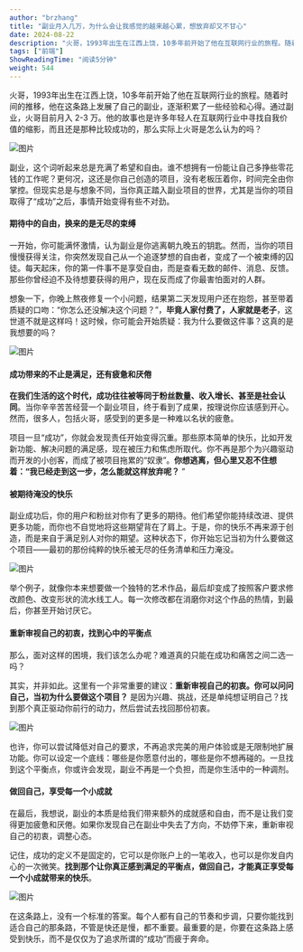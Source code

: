 ```yaml
---
author: "brzhang"
title: "副业月入几万，为什么会让我感觉的越来越心累，想放弃却又不甘心"
date: 2024-08-22
description: "火哥，1993年出生在江西上饶，10多年前开始了他在互联网行业的旅程。随着时间的推移，他在这条路上发展了自己的副业，逐渐积累了一些经验和心得。通过副业，火哥目前月入2-3万。他的故事也是许多年轻人"
tags: ["前端"]
ShowReadingTime: "阅读5分钟"
weight: 544
---
```

火哥，1993年出生在江西上饶，10多年前开始了他在互联网行业的旅程。随着时间的推移，他在这条路上发展了自己的副业，逐渐积累了一些经验和心得。通过副业，火哥目前月入 2-3 万。他的故事也是许多年轻人在互联网行业中寻找自我价值的缩影，而且还是那种比较成功的，那么实际上火哥是怎么认为的吗？

![图片](https://p3-xtjj-sign.byteimg.com/tos-cn-i-73owjymdk6/f021c4fcf14149bbb569d2b8306868d7~tplv-73owjymdk6-jj-mark-v1:0:0:0:0:5o6Y6YeR5oqA5pyv56S-5Yy6IEAgYnJ6aGFuZw==:q75.awebp?rk3s=f64ab15b&x-expires=1727935230&x-signature=EGeGs8kU83ivyyt4RCOa8mwhI4M%3D "null")

副业，这个词听起来总是充满了希望和自由。谁不想拥有一份能让自己多挣些零花钱的工作呢？更何况，这还是你自己创造的项目，没有老板压着你，时间完全由你掌控。但现实总是与想象不同，当你真正踏入副业项目的世界，尤其是当你的项目取得了“成功”之后，事情开始变得有些不对劲。

#### 期待中的自由，换来的是无尽的束缚

一开始，你可能满怀激情，认为副业是你逃离朝九晚五的钥匙。然而，当你的项目慢慢获得关注，你突然发现自己从一个追逐梦想的自由者，变成了一个被束缚的囚徒。每天起床，你的第一件事不是享受自由，而是查看无数的邮件、消息、反馈。那些你曾经迫不及待想要获得的用户，现在反而成了你最害怕面对的人群。

想象一下，你晚上熬夜修复一个小问题，结果第二天发现用户还在抱怨，甚至带着质疑的口吻：“你怎么还没解决这个问题？”，**毕竟人家付费了，人家就是老子**，这世道不就是这样吗！这时候，你可能会开始质疑：我为什么要做这件事？这真的是我想要的吗？

![图片](https://p3-xtjj-sign.byteimg.com/tos-cn-i-73owjymdk6/ec968a5dd89741c5b1739ea83feaa8de~tplv-73owjymdk6-jj-mark-v1:0:0:0:0:5o6Y6YeR5oqA5pyv56S-5Yy6IEAgYnJ6aGFuZw==:q75.awebp?rk3s=f64ab15b&x-expires=1727935230&x-signature=37YY4Tz0Lpit5WUQne2OrUoXrnM%3D "null")

#### 成功带来的不止是满足，还有疲惫和厌倦

**在我们生活的这个时代，成功往往被等同于粉丝数量、收入增长、甚至是社会认同**。当你辛辛苦苦经营一个副业项目，终于看到了成果，按理说你应该感到开心。然而，很多人，包括火哥，感受到的更多是一种难以名状的疲惫。

项目一旦“成功”，你就会发现责任开始变得沉重。那些原本简单的快乐，比如开发新功能、解决问题的满足感，现在被压力和焦虑所取代。你不再是那个为兴趣驱动而开发的小创客，而成了被项目拖累的“奴隶”。**你想逃离，但心里又忍不住想着：“我已经走到这一步，怎么能就这样放弃呢？** ”

#### 被期待淹没的快乐

副业成功后，你的用户和粉丝对你有了更多的期待。他们希望你能持续改进、提供更多功能，而你也不自觉地将这些期望背在了肩上。于是，你的快乐不再来源于创造，而是来自于满足别人对你的期望。这种状态下，你开始忘记当初为什么要做这个项目——最初的那份纯粹的快乐被无尽的任务清单和压力淹没。

![图片](https://p3-xtjj-sign.byteimg.com/tos-cn-i-73owjymdk6/19f997d5a7b64315856443f6e727aa5e~tplv-73owjymdk6-jj-mark-v1:0:0:0:0:5o6Y6YeR5oqA5pyv56S-5Yy6IEAgYnJ6aGFuZw==:q75.awebp?rk3s=f64ab15b&x-expires=1727935230&x-signature=a6RAYojdX8zT4a8MwYvvQGVeti4%3D "null")

举个例子，就像你本来想要做一个独特的艺术作品，最后却变成了按照客户要求修改颜色、改变形状的流水线工人。每一次修改都在消磨你对这个作品的热情，到最后，你甚至开始讨厌它。

#### 重新审视自己的初衷，找到心中的平衡点

那么，面对这样的困境，我们该怎么办呢？难道真的只能在成功和痛苦之间二选一吗？

其实，并非如此。这里有一个非常重要的建议：**重新审视自己的初衷。你可以问问自己，当初为什么要做这个项目？** 是因为兴趣、挑战，还是单纯想证明自己？找到那个真正驱动你前行的动力，然后尝试去找回那份初衷。

![图片](https://p3-xtjj-sign.byteimg.com/tos-cn-i-73owjymdk6/64d0e1b19aa34af2b3c8384a4245d321~tplv-73owjymdk6-jj-mark-v1:0:0:0:0:5o6Y6YeR5oqA5pyv56S-5Yy6IEAgYnJ6aGFuZw==:q75.awebp?rk3s=f64ab15b&x-expires=1727935230&x-signature=K%2BDZ7wItlIXZKG%2F0aYzjXOsrbQU%3D "null")

也许，你可以尝试降低对自己的要求，不再追求完美的用户体验或是无限制地扩展功能。你可以设定一个底线：哪些是你愿意付出的，哪些是你不想再碰的。一旦找到这个平衡点，你或许会发现，副业不再是一个负担，而是你生活中的一种调剂。

#### 做回自己，享受每一个小成就

在最后，我想说，副业的本质是给我们带来额外的成就感和自由，而不是让我们变得更加疲惫和厌倦。如果你发现自己在副业中失去了方向，不妨停下来，重新审视自己的初衷，调整心态。

记住，成功的定义不是固定的，它可以是你账户上的一笔收入，也可以是你发自内心的一次微笑。**找到那个让你真正感到满足的平衡点，做回自己，才能真正享受每一个小成就带来的快乐**。

![图片](https://p3-xtjj-sign.byteimg.com/tos-cn-i-73owjymdk6/5bfb752e85884f0ba9b812d5369d5a67~tplv-73owjymdk6-jj-mark-v1:0:0:0:0:5o6Y6YeR5oqA5pyv56S-5Yy6IEAgYnJ6aGFuZw==:q75.awebp?rk3s=f64ab15b&x-expires=1727935230&x-signature=BnAnYbZuWi6H0%2BqYAQeERwj%2F5AQ%3D "null")

在这条路上，没有一个标准的答案。每个人都有自己的节奏和步调，只要你能找到适合自己的那条路，不管是快还是慢，都不重要。最重要的是，你要在这条路上感受到快乐，而不是仅仅为了追求所谓的“成功”而疲于奔命。